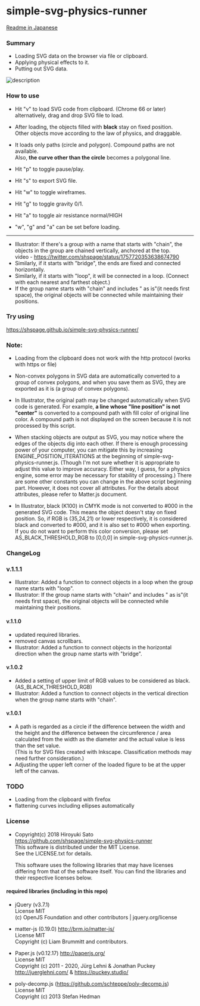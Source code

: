 # simple-svg-physics-runner

[Readme in Japanese](https://github.com/shspage/simple-svg-physics-runner/blob/master/README_ja.md) 

### Summary
* Loading SVG data on the browser via file or clipboard.
* Applying physical effects to it.
* Putting out SVG data.  

![description](https://github.com/shspage/simple-svg-physics-runner/blob/master/image/description.gif)

### How to use
* Hit "v" to load SVG code from clipboard. (Chrome 66 or later)  
  alternatively, drag and drop SVG file to load.

* After loading, the objects filled with **black** stay on fixed position.  
  Other objects move according to the law of physics, and draggable.

* It loads only paths (circle and polygon). Compound paths are not available.  
  Also, **the curve other than the circle** becomes a polygonal line.

* Hit "p" to toggle pause/play.
* Hit "s" to export SVG file.
* Hit "w" to toggle wireframes.
* Hit "g" to toggle gravity 0/1.
* Hit "a" to toggle air resistance normal/HIGH

* "w", "g" and "a" can be set before loading.

----

* Illustrator: If there's a group with a name that starts with "chain", the objects in the group are chained vertically, anchored at the top.   
video - https://twitter.com/shspage/status/1757720353638674790
* Similarly, if it starts with "bridge", the ends are fixed and connected horizontally.
* Similarly, if it starts with "loop", it will be connected in a loop. (Connect with each nearest and farthest object.)
* If the group name starts with "chain" and includes " as is"(it needs first space), the original objects will be connected while maintaining their positions.

### Try using
https://shspage.github.io/simple-svg-physics-runner/

### Note:
* Loading from the clipboard does not work with the http protocol (works with https or file)
* Non-convex polygons in SVG data are automatically converted to a group of convex polygons,
and when you save them as SVG, they are exported as it is (a group of convex polygons).
* In Illustrator, the original path may be changed automatically when SVG code is generated.
For example, **a line whose "line position" is not "center"** is converted to a compound path with fill color of original line color.
A compound path is not displayed on the screen because it is not processed by this script.
* When stacking objects are output as SVG, you may notice where the edges of the objects dig into each other.
If there is enough processing power of your computer, you can mitigate this by increasing ENGINE_POSITION_ITERATIONS at the beginning of simple-svg-physics-runner.js.
(Though I'm not sure whether it is appropriate to adjust this value to improve accuracy.
Either way, I guess, for a physics engine, some error may be necessary for stability of processing.)
There are some other constants you can change in the above script beginning part.
However, it does not cover all attributes.
For the details about attributes, please refer to Matter.js document.

* In Illustrator, black (K100) in CMYK mode is not converted to #000 in the generated SVG code.
This means the object doesn't stay on fixed position.
So, if RGB is (35,24,21) or lower respectively, it is considered black and converted to #000,
and it is also set to #000 when exporting.
If you do not want to perform this color conversion, please set AS_BLACK_THRESHOLD_RGB to [0,0,0]
in simple-svg-physics-runner.js.


### ChangeLog
### v.1.1.1
* Illustrator: Added a function to connect objects in a loop when the group name starts with "loop".
* Illustrator: If the group name starts with "chain" and includes " as is"(it needs first space), the original objects will be connected while maintaining their positions.

#### v.1.1.0
* updated required libraries.
* removed canvas scrollbars.
* Illustrator: Added a function to connect objects in the horizontal direction when the group name starts with "bridge".

#### v.1.0.2
* Added a setting of upper limit of RGB values ​​to be considered as black. (AS_BLACK_THRESHOLD_RGB)
* Illustrator: Added a function to connect objects in the vertical direction when the group name starts with "chain".

#### v.1.0.1
* A path is regarded as a circle if the difference between the width and the height and the difference between the circumference / area calculated from the width as the diameter and the actual value is less than the set value.  
(This is for SVG files created with Inkscape. Classification methods may need further consideration.)
* Adjusting the upper left corner of the loaded figure to be at the upper left of the canvas.

### TODO
* Loading from the clipboard with firefox
* flattening curves including ellipses automatically

### License
* Copyright(c) 2018 Hiroyuki Sato  
  https://github.com/shspage/simple-svg-physics-runner  
  This software is distributed under the MIT License.  
  See the LICENSE.txt for details.
  
  This software uses the following libraries that may have licenses
  differing from that of the software itself. You can find the
  libraries and their respective licenses below.

#### required libraries (including in this repo)
* jQuery (v3.7.1)  
  License MIT  
  (c) OpenJS Foundation and other contributors | jquery.org/license

* matter-js (0.19.0) http://brm.io/matter-js/  
  License MIT  
  Copyright (c) Liam Brummitt and contributors.

* Paper.js (v0.12.17)  http://paperjs.org/  
  License MIT  
  Copyright (c) 2011 - 2020, Jürg Lehni & Jonathan Puckey  
  http://juerglehni.com/ & https://puckey.studio/

* poly-decomp.js (https://github.com/schteppe/poly-decomp.js)  
  License MIT  
  Copyright (c) 2013 Stefan Hedman
